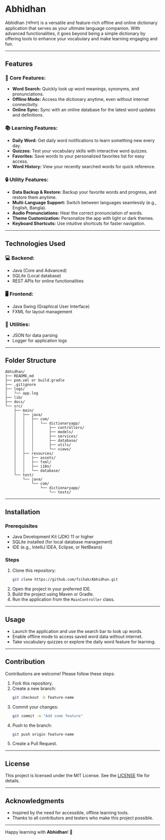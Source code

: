 ﻿# Abhidhan

Abhidhan (অভিধান) is a versatile and feature-rich offline and online dictionary application that serves as your ultimate language companion. With advanced functionalities, it goes beyond being a simple dictionary by offering tools to enhance your vocabulary and make learning engaging and fun.

---

## Features

### 🌟 **Core Features:**
- **Word Search:** Quickly look up word meanings, synonyms, and pronunciations.
- **Offline Mode:** Access the dictionary anytime, even without internet connectivity.
- **Online Sync:** Sync with an online database for the latest word updates and definitions.

### 📚 **Learning Features:**
- **Daily Word:** Get daily word notifications to learn something new every day.
- **Quizzes:** Test your vocabulary skills with interactive word quizzes.
- **Favorites:** Save words to your personalized favorites list for easy access.
- **Word History:** View your recently searched words for quick reference.

### 🔒 **Utility Features:**
- **Data Backup & Restore:** Backup your favorite words and progress, and restore them anytime.
- **Multi-Language Support:** Switch between languages seamlessly (e.g., English, Bangla).
- **Audio Pronunciations:** Hear the correct pronunciation of words.
- **Theme Customization:** Personalize the app with light or dark themes.
- **Keyboard Shortcuts:** Use intuitive shortcuts for faster navigation.

---

## Technologies Used

### 💻 **Backend:**
- Java (Core and Advanced)
- SQLite (Local database)
- REST APIs for online functionalities

### 🖥️ **Frontend:**
- Java Swing (Graphical User Interface)
- FXML for layout management

### 🔧 **Utilities:**
- JSON for data parsing
- Logger for application logs

---

## Folder Structure

```plaintext
Abhidhan/
├── README.md
├── pom.xml or build.gradle
├── .gitignore
├── logs/
│   └── app.log
├── lib/
├── docs/
└── src/
    ├── main/
    │   ├── java/
    │   │   ├── com/
    │   │   │   └── dictionaryapp/
    │   │   │       ├── controllers/
    │   │   │       ├── models/
    │   │   │       ├── services/
    │   │   │       ├── database/
    │   │   │       ├── utils/
    │   │   │       └── views/
    │   ├── resources/
    │   │   ├── assets/
    │   │   ├── fxml/
    │   │   ├── i18n/
    │   │   └── database/
    └── test/
        └── java/
            └── com/
                └── dictionaryapp/
                    └── tests/
```

---

## Installation

### Prerequisites
- Java Development Kit (JDK) 11 or higher
- SQLite installed (for local database management)
- IDE (e.g., IntelliJ IDEA, Eclipse, or NetBeans)

### Steps
1. Clone this repository:
   ```bash
   git clone https://github.com/fzihak/Abhidhan.git
   ```
2. Open the project in your preferred IDE.
3. Build the project using Maven or Gradle.
4. Run the application from the `MainController` class.

---

## Usage
- Launch the application and use the search bar to look up words.
- Enable offline mode to access saved word data without internet.
- Take vocabulary quizzes or explore the daily word feature for learning.

---

## Contribution

Contributions are welcome! Please follow these steps:
1. Fork this repository.
2. Create a new branch:
   ```bash
   git checkout -b feature-name
   ```
3. Commit your changes:
   ```bash
   git commit -m "Add some feature"
   ```
4. Push to the branch:
   ```bash
   git push origin feature-name
   ```
5. Create a Pull Request.

---

## License
This project is licensed under the MIT License. See the [LICENSE](LICENSE) file for details.

---

## Acknowledgments
- Inspired by the need for accessible, offline learning tools.
- Thanks to all contributors and testers who make this project possible.

---

Happy learning with **Abhidhan**! 🌟

